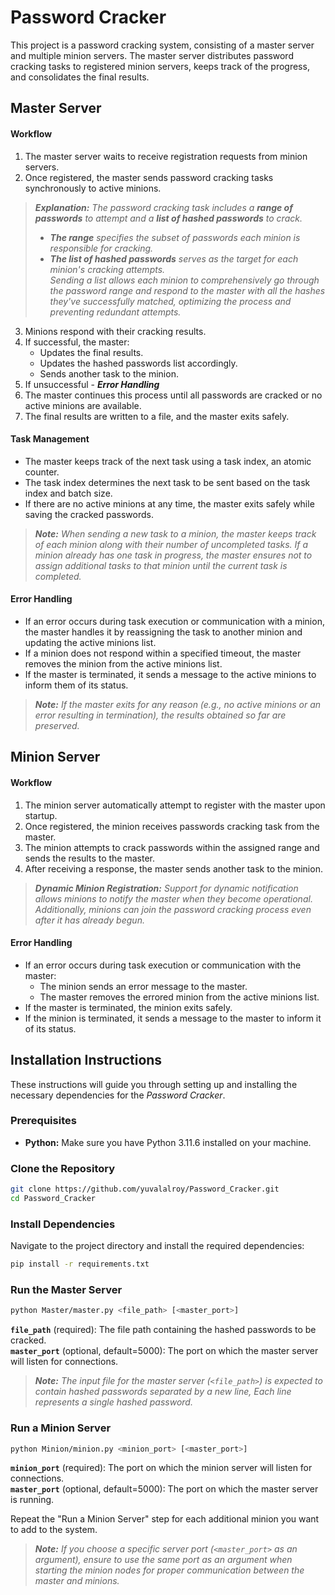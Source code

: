 # Password Cracker

This project is a password cracking system, consisting of a master server and multiple minion servers.
The master server distributes password cracking tasks to registered minion servers, keeps track of the progress, and consolidates the final results.

## Master Server

#### Workflow
1. The master server waits to receive registration requests from minion servers.
2. Once registered, the master sends password cracking tasks synchronously to active minions.
> ***Explanation:** The password cracking task includes a **range of passwords** to attempt and a **list of hashed passwords** to crack.*  
> - ***The range** specifies the subset of passwords each minion is responsible for cracking.*  
> - ***The list of hashed passwords** serves as the target for each minion's cracking attempts.*  
> *Sending a list allows each minion to comprehensively go through the password range and respond to the master with all the hashes they've successfully matched, optimizing the process and preventing redundant attempts.*
3. Minions respond with their cracking results.
4. If successful, the master:
   - Updates the final results.
   - Updates the hashed passwords list accordingly.
   - Sends another task to the minion.
5. If unsuccessful - ***Error Handling***
6. The master continues this process until all passwords are cracked or no active minions are available.
7. The final results are written to a file, and the master exits safely.

#### Task Management
- The master keeps track of the next task using a task index, an atomic counter.
- The task index determines the next task to be sent based on the task index and batch size.
- If there are no active minions at any time, the master exits safely while saving the cracked passwords.

>***Note:** When sending a new task to a minion, the master keeps track of each minion along with their number of uncompleted tasks. If a minion already has one task in progress, the master ensures not to assign additional tasks to that minion until the current task is completed.*

#### Error Handling
- If an error occurs during task execution or communication with a minion, the master handles it by reassigning the task to another minion and updating the active minions list.
- If a minion does not respond within a specified timeout, the master removes the minion from the active minions list.
- If the master is terminated, it sends a message to the active minions to inform them of its status.

>***Note:** If the master exits for any reason (e.g., no active minions or an error resulting in termination), the results obtained so far are preserved.*

## Minion Server

#### Workflow
1. The minion server automatically attempt to register with the master upon startup.
2. Once registered, the minion receives passwords cracking task from the master.
3. The minion attempts to crack passwords within the assigned range and sends the results to the master.
4. After receiving a response, the master sends another task to the minion.

>***Dynamic Minion Registration:** Support for dynamic notification allows minions to notify the master when they become operational. Additionally, minions can join the password cracking process even after it has already begun.*

#### Error Handling
- If an error occurs during task execution or communication with the master:
  - The minion sends an error message to the master.
  - The master removes the errored minion from the active minions list.
- If the master is terminated, the minion exits safely.
- If the minion is terminated, it sends a message to the master to inform it of its status.

## Installation Instructions
These instructions will guide you through setting up and installing the necessary dependencies for the *Password Cracker*.

### Prerequisites
- **Python:** Make sure you have Python 3.11.6 installed on your machine.
  
### Clone the Repository
```bash
git clone https://github.com/yuvalalroy/Password_Cracker.git
cd Password_Cracker
```

### Install Dependencies
Navigate to the project directory and install the required dependencies:
```bash
pip install -r requirements.txt
```
### Run the Master Server
```bash 
python Master/master.py <file_path> [<master_port>]
```

**`file_path`** (required): The file path containing the hashed passwords to be cracked.  
**`master_port`** (optional, default=5000): The port on which the master server will listen for connections.

>***Note:** The input file for the master server (`<file_path>`) is expected to contain hashed passwords separated by a new line, Each line represents a single hashed password.*

### Run a Minion Server
```bash
python Minion/minion.py <minion_port> [<master_port>]
```

**`minion_port`** (required): The port on which the minion server will listen for connections.  
**`master_port`** (optional, default=5000): The port on which the master server is running.

Repeat the "Run a Minion Server" step for each additional minion you want to add to the system.  
>***Note:** If you choose a specific server port (`<master_port>` as an argument), ensure to use the same port as an argument when starting the minion nodes for proper communication between the master and minions.*
